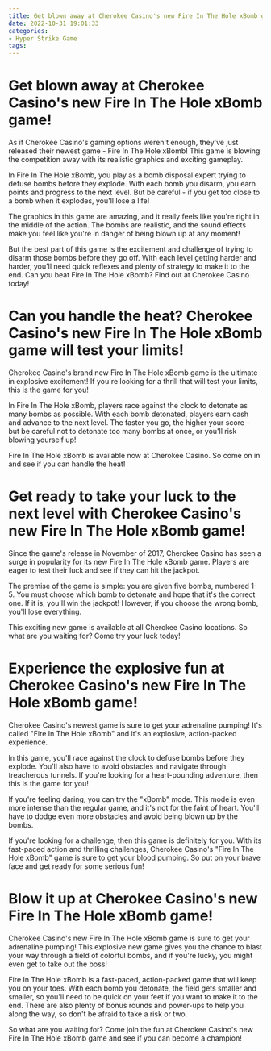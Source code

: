 ```yaml
---
title: Get blown away at Cherokee Casino's new Fire In The Hole xBomb game!
date: 2022-10-31 19:01:33
categories:
- Hyper Strike Game
tags:
---
```



#  Get blown away at Cherokee Casino's new Fire In The Hole xBomb game!

As if Cherokee Casino's gaming options weren't enough, they've just released their newest game - Fire In The Hole xBomb! This game is blowing the competition away with its realistic graphics and exciting gameplay.

In Fire In The Hole xBomb, you play as a bomb disposal expert trying to defuse bombs before they explode. With each bomb you disarm, you earn points and progress to the next level. But be careful - if you get too close to a bomb when it explodes, you'll lose a life!

The graphics in this game are amazing, and it really feels like you're right in the middle of the action. The bombs are realistic, and the sound effects make you feel like you're in danger of being blown up at any moment!

But the best part of this game is the excitement and challenge of trying to disarm those bombs before they go off. With each level getting harder and harder, you'll need quick reflexes and plenty of strategy to make it to the end. Can you beat Fire In The Hole xBomb? Find out at Cherokee Casino today!

#  Can you handle the heat? Cherokee Casino's new Fire In The Hole xBomb game will test your limits!

Cherokee Casino's brand new Fire In The Hole xBomb game is the ultimate in explosive excitement! If you're looking for a thrill that will test your limits, this is the game for you!

In Fire In The Hole xBomb, players race against the clock to detonate as many bombs as possible. With each bomb detonated, players earn cash and advance to the next level. The faster you go, the higher your score – but be careful not to detonate too many bombs at once, or you'll risk blowing yourself up!

Fire In The Hole xBomb is available now at Cherokee Casino. So come on in and see if you can handle the heat!

#  Get ready to take your luck to the next level with Cherokee Casino's new Fire In The Hole xBomb game!

Since the game's release in November of 2017, Cherokee Casino has seen a surge in popularity for its new Fire In The Hole xBomb game. Players are eager to test their luck and see if they can hit the jackpot.

The premise of the game is simple: you are given five bombs, numbered 1-5. You must choose which bomb to detonate and hope that it's the correct one. If it is, you'll win the jackpot! However, if you choose the wrong bomb, you'll lose everything.

This exciting new game is available at all Cherokee Casino locations. So what are you waiting for? Come try your luck today!

#  Experience the explosive fun at Cherokee Casino's new Fire In The Hole xBomb game!

Cherokee Casino's newest game is sure to get your adrenaline pumping! It's called "Fire In The Hole xBomb" and it's an explosive, action-packed experience.

In this game, you'll race against the clock to defuse bombs before they explode. You'll also have to avoid obstacles and navigate through treacherous tunnels. If you're looking for a heart-pounding adventure, then this is the game for you!

If you're feeling daring, you can try the "xBomb" mode. This mode is even more intense than the regular game, and it's not for the faint of heart. You'll have to dodge even more obstacles and avoid being blown up by the bombs.

If you're looking for a challenge, then this game is definitely for you. With its fast-paced action and thrilling challenges, Cherokee Casino's "Fire In The Hole xBomb" game is sure to get your blood pumping. So put on your brave face and get ready for some serious fun!

#  Blow it up at Cherokee Casino's new Fire In The Hole xBomb game!

Cherokee Casino's new Fire In The Hole xBomb game is sure to get your adrenaline pumping! This explosive new game gives you the chance to blast your way through a field of colorful bombs, and if you're lucky, you might even get to take out the boss!

Fire In The Hole xBomb is a fast-paced, action-packed game that will keep you on your toes. With each bomb you detonate, the field gets smaller and smaller, so you'll need to be quick on your feet if you want to make it to the end. There are also plenty of bonus rounds and power-ups to help you along the way, so don't be afraid to take a risk or two.

So what are you waiting for? Come join the fun at Cherokee Casino's new Fire In The Hole xBomb game and see if you can become a champion!